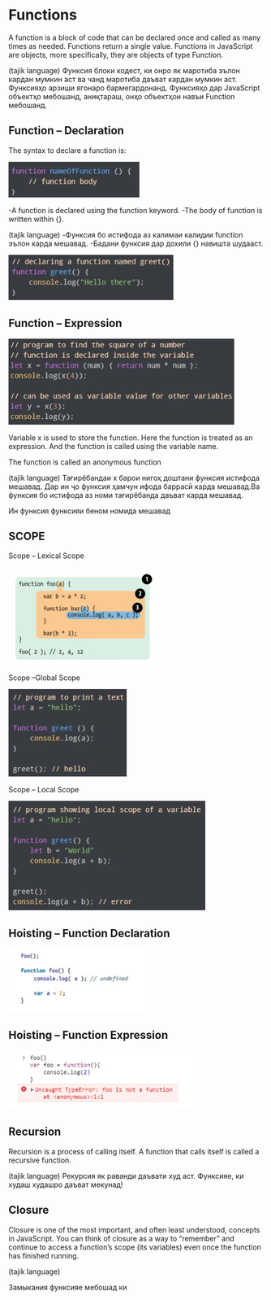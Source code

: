# Functions

A function is a block of code that can be declared once and called as many times as needed. Functions return a single value. Functions in JavaScript are objects, more specifically, they are objects of type Function.

(tajik language)
Функсия блоки кодест, ки онро як маротиба эълон кардан мумкин аст ва чанд маротиба даъват кардан мумкин аст. Функсияҳо арзиши ягонаро бармегардонанд. Функсияҳо дар JavaScript объектҳо мебошанд, аниқтараш, онҳо объектҳои навъи Function мебошанд.


## Function – Declaration

The syntax to declare a function is:

![](./img/1.jpg)

-A function is declared using the function keyword.
-The body of function is written within {}.

(tajik language)
-Функсия бо истифода аз калимаи калидии function эълон карда мешавад.
-Бадани функсия дар дохили {} навишта шудааст.

![](./img/2.jpg)





## Function – Expression 

![](./img/3.jpg)

Variable x is used to store the function. Here the function is treated as an expression. 
And the function is called using the variable name.

The function is called an anonymous 
function

(tajik language)
Тағирёбандаи x барои нигоҳ доштани функсия истифода мешавад. Дар ин ҷо функсия ҳамчун 
ифода баррасӣ карда мешавад.Ва функсия бо истифода аз номи тағирёбанда даъват карда мешавад.

Ин функсия функсияи беном номида мешавад



## SCOPE

Scope – Lexical Scope

![](./img/4.jpg)


Scope –Global Scope

![](./img/5.jpg)


Scope – Local Scope

![](./img/6.jpg)



## Hoisting – Function Declaration

![](./img/7.jpg)


## Hoisting – Function Expression

![](./img/8.jpg)



## Recursion

Recursion is a process of calling itself. A function that 
calls itself is called a recursive function.

(tajik language)
Рекурсия як раванди даъвати худ аст. Функсияе, ки худаш худашро даъват мекунад!



## Closure

Closure is one of the most important, and often least understood, concepts in 
JavaScript. You can think of closure as a way to “remember” and continue to 
access a function’s scope (its variables) even once the function has finished running.

(tajik language)

Замыкания функсияе мебошад ки 














